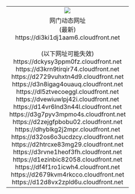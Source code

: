﻿<table>
  <tr></tr>
  <tr><td colspan=2 align=center><img src="https://di3ki1dj1aam6.cloudfront.net/Up/oGate.jpg" /></td></tr>
  <tr><td colspan=2 align=center>网门动态网址<br/>(最新)
<br>https://di3ki1dj1aam6.cloudfront.net
<br/><br/>(以下网址可能失效)
<br>https://dckysy3ppm0fz.cloudfront.net
<br>https://d3krn9tirqir74.cloudfront.net
<br>https://d2729vuhxtn4d9.cloudfront.net
<br>https://d3n8igag4ouauq.cloudfront.net
<br>https://dl5ztvecoeggl.cloudfront.net
<br>https://dvewiuwlpj42i.cloudfront.net
<br>https://d14vr6lnd3n44l.cloudfront.net
<br>https://d3g7pyv3mpmo4s.cloudfront.net
<br>https://d2zejgfpbobu02.cloudfront.net
<br>https://dhyblkg2j2mpr.cloudfront.net
<br>https://d32os6o3ucdzcy.cloudfront.net
<br>https://d2htrcxe83mg29.cloudfront.net
<br>https://d3rvne1heof3fh.cloudfront.net
<br>https://d1ezinbic82058.cloudfront.net
<br>https://df4f1ro1icwh4.cloudfront.net
<br>https://d2679kvm4rkcco.cloudfront.net
<br>https://d12d8vx2zpld6u.cloudfront.net
    </td>
  </tr>
</table>
